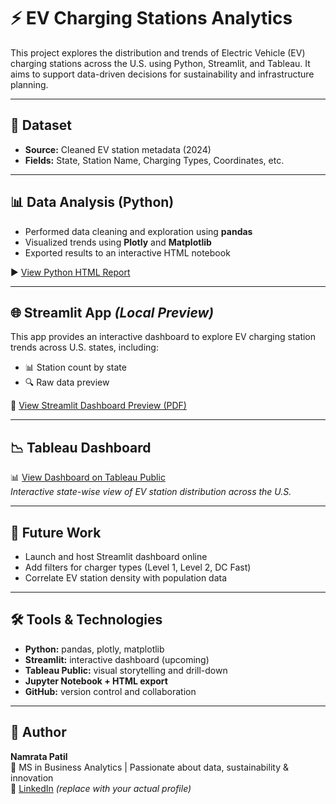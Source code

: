 # ⚡ EV Charging Stations Analytics

This project explores the distribution and trends of Electric Vehicle (EV) charging stations across the U.S. using Python, Streamlit, and Tableau. It aims to support data-driven decisions for sustainability and infrastructure planning.

---

## 📁 Dataset
- **Source:** Cleaned EV station metadata (2024)
- **Fields:** State, Station Name, Charging Types, Coordinates, etc.

---

## 📊 Data Analysis (Python)
- Performed data cleaning and exploration using **pandas**
- Visualized trends using **Plotly** and **Matplotlib**
- Exported results to an interactive HTML notebook

▶️ [View Python HTML Report](./Untitled.html)

---

## 🌐 Streamlit App *(Local Preview)*

This app provides an interactive dashboard to explore EV charging station trends across U.S. states, including:

- 📊 Station count by state
- 🔍 Raw data preview
  
📄 [View Streamlit Dashboard Preview (PDF)](file:///C:/Users/namra/Documents/EV_Charging_Analytics/streamlit_dashboard_preview.pdf)



---

## 📉 Tableau Dashboard

📊 [View Dashboard on Tableau Public](https://public.tableau.com/views/EV_Charging_Stations_Analysis/StatewiseEVChargingOverview)  
*Interactive state-wise view of EV station distribution across the U.S.*

---

## 🚀 Future Work
- Launch and host Streamlit dashboard online
- Add filters for charger types (Level 1, Level 2, DC Fast)
- Correlate EV station density with population data

---

## 🛠️ Tools & Technologies
- **Python:** pandas, plotly, matplotlib
- **Streamlit:** interactive dashboard (upcoming)
- **Tableau Public:** visual storytelling and drill-down
- **Jupyter Notebook + HTML export**
- **GitHub:** version control and collaboration

---

## 👤 Author  
**Namrata Patil**  
📍 MS in Business Analytics | Passionate about data, sustainability & innovation  
🔗 [LinkedIn](https://www.linkedin.com/in/your-link-here) *(replace with your actual profile)*
